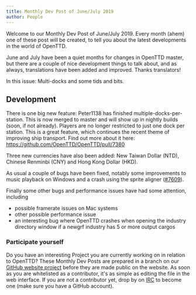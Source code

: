 ```yaml
---
title: Monthly Dev Post of June/July 2019
author: People
---
```


Welcome to our Monthly Dev Post of June/July 2019.
Every month (ahem) one of these post will be created, to tell you about the latest developments in the world of OpenTTD.

June and July have been a quiet months for changes in OpenTTD master, but there are a couple of nice development things to talk about, and as always, translations have been added and improved.  Thanks translators!

In this issue: Multi-docks and some tids and bits.

<!-- more -->

## Development

There is one big new feature: Peter1138 has finished multiple-docks-per-station.  This is now merged to master and will show up in nightly builds (soon, if not already).  Players are no longer restricted to just one dock per station.  This is a great feature, which continues the recent theme of improving ship transport. Find out more about it here: https://github.com/OpenTTD/OpenTTD/pull/7380

Three new currencies have also been added: New Taiwan Dollar (NTD), Chinese Renminbi (CNY) and Hong Kong Dollar (HKD).

As usual a couple of bugs have been fixed, notably some improvements to music playback on Windows and a crash using the sprite aligner ([#7609](https://github.com/OpenTTD/OpenTTD/issues/7609)).

Finally some other bugs and performance issues have had some attention, including
* possible framerate issues on Mac systems
* other possible performance issue
* an interesting bug where OpenTTD crashes when opening the industry directory window if a newgrf industry has 5 or more output cargos

### Participate yourself

Do you have an interesting Project you are currently working on in relation to OpenTTD?
These Monthly Dev Posts are prepared in a branch on our [GitHub website project](https://github.com/OpenTTD/website/tree/monthly-dev-post/_posts/2019-08-01-monthly-dev-post.md) before they are made public on the website.
As soon as you are whitelisted as a contributor, it's as simple as editing the file in the web interface.
If you are not a contributor yet, drop by on [IRC](https://www.openttd.org/contact.html) to become one (make sure you have a GitHub account).
